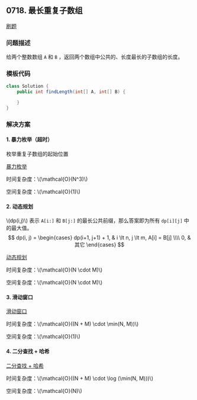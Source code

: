 <script src="https://cdn.bootcss.com/mathjax/2.7.7/MathJax.js?config=TeX-AMS-MML_HTMLorMML"></script>

## 0718. 最长重复子数组

[刷题](qu0718/solu/Solution.java)

### 问题描述

给两个整数数组 `A` 和 `B` ，返回两个数组中公共的、长度最长的子数组的长度。


### 模板代码

``` java
class Solution {
    public int findLength(int[] A, int[] B) {

    }
}
```

### 解决方案

#### 1. 暴力枚举（超时）

枚举重复子数组的起始位置

[暴力枚举](qu0718/solu1/Solution.java)

时间复杂度：\\(\mathcal{O}(N^3)\\)

空间复杂度：\\(\mathcal{O}(1)\\)

#### 2. 动态规划

\\(dp(i,j)\\) 表示 `A[i:]` 和 `B[j:]` 的最长公共前缀，那么答案即为所有 `dp[i][j]` 中的最大值。
$$
dp(i, j) = \begin{cases}
dp(i+1, j+1) + 1, & i \lt n, j \lt m, A[i] = B[j] \\\\
0, & 其它
\end{cases}
$$

[动态规划](qu0718/solu2/Solution.java)

时间复杂度：\\(\mathcal{O}(N \cdot M)\\)

空间复杂度：\\(\mathcal{O}(N \cdot M)\\)

#### 3. 滑动窗口

[滑动窗口](qu0718/solu3/Solution.java)

时间复杂度：\\(\mathcal{O}((N + M) \cdot \min(N, M))\\)

空间复杂度：\\(\mathcal{O}(1)\\)


#### 4. 二分查找 + 哈希

[二分查找 + 哈希](qu0718/solu4/Solution.java)

时间复杂度：\\(\mathcal{O}((N + M) \cdot \log (\min(N, M)))\\)

空间复杂度：\\(\mathcal{O}(N)\\)
